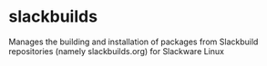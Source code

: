 # slackbuilds
Manages the building and installation of packages from Slackbuild repositories (namely slackbuilds.org) for Slackware Linux
